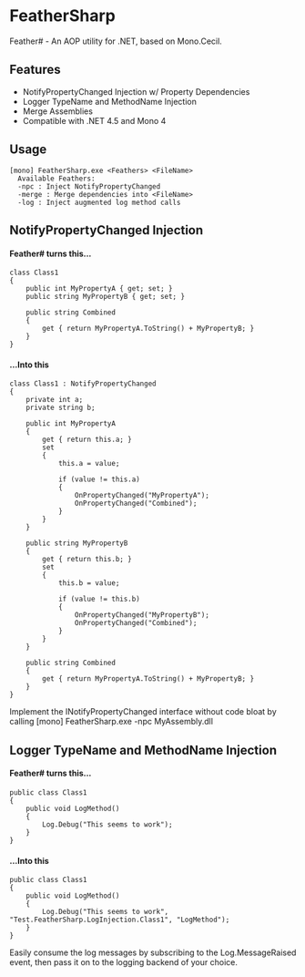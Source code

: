 # FeatherSharp
Feather# - An AOP utility for .NET, based on Mono.Cecil.

## Features
* NotifyPropertyChanged Injection w/ Property Dependencies
* Logger TypeName and MethodName Injection
* Merge Assemblies
* Compatible with .NET 4.5 and Mono 4

## Usage
    [mono] FeatherSharp.exe <Feathers> <FileName>
      Available Feathers:
      -npc : Inject NotifyPropertyChanged
      -merge : Merge dependencies into <FileName>
      -log : Inject augmented log method calls

## NotifyPropertyChanged Injection
#### Feather# turns this...
    class Class1
    {
        public int MyPropertyA { get; set; }
        public string MyPropertyB { get; set; }

        public string Combined
        {
            get { return MyPropertyA.ToString() + MyPropertyB; }
        }
    }

#### ...Into this
    class Class1 : NotifyPropertyChanged
    {
        private int a;
        private string b;
    
        public int MyPropertyA
        {
            get { return this.a; }
            set
            {
                this.a = value;

                if (value != this.a)
                {
                    OnPropertyChanged("MyPropertyA");
                    OnPropertyChanged("Combined");
                }
            }
        }
        
        public string MyPropertyB
        {
            get { return this.b; }
            set
            {
                this.b = value;
                
                if (value != this.b)
                {
                    OnPropertyChanged("MyPropertyB");
                    OnPropertyChanged("Combined");
                }
            }
        }

        public string Combined
        {
            get { return MyPropertyA.ToString() + MyPropertyB; }
        }
    }

Implement the INotifyPropertyChanged interface without code bloat by calling
    [mono] FeatherSharp.exe -npc MyAssembly.dll

## Logger TypeName and MethodName Injection
#### Feather# turns this...
    public class Class1
    {
        public void LogMethod()
        {
            Log.Debug("This seems to work");
        }
    }
   
#### ...Into this
    public class Class1
    {
        public void LogMethod()
        {
            Log.Debug("This seems to work", "Test.FeatherSharp.LogInjection.Class1", "LogMethod");
        }
    }

Easily consume the log messages by subscribing to the Log.MessageRaised event, then pass it on to the logging backend of your choice.
